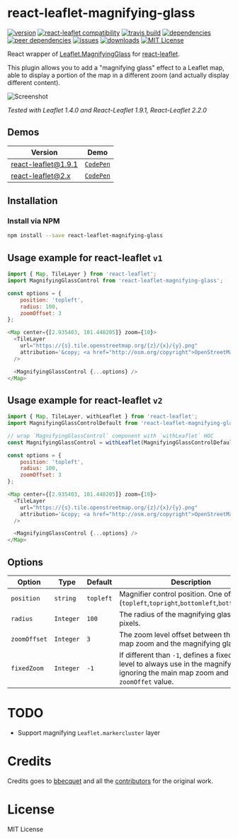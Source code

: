 # react-leaflet-magnifying-glass

[![version](https://img.shields.io/npm/v/react-leaflet-magnifying-glass.svg?style=plastic)](http://npm.im/react-leaflet-magnifying-glass)
[![react-leaflet compatibility](https://img.shields.io/npm/dependency-version/react-leaflet-magnifying-glass/peer/react-leaflet.svg?style=plastic)](https://github.com/mhasbie/react-leaflet-magnifying-glass)
[![travis build](https://img.shields.io/travis/mhasbie/react-leaflet-magnifying-glass.svg?style=plastic)](https://travis-ci.org/mhasbie/react-leaflet-magnifying-glass)
[![dependencies](https://img.shields.io/david/mhasbie/react-leaflet-magnifying-glass.svg?style=plastic)](https://david-dm.org/mhasbie/react-leaflet-magnifying-glass)
[![peer dependencies](https://img.shields.io/david/peer/mhasbie/react-leaflet-magnifying-glass.svg?style=plastic)](https://david-dm.org/mhasbie/react-leaflet-magnifying-glass?type=peer)
[![issues](https://img.shields.io/github/issues/mhasbie/react-leaflet-magnifying-glass.svg?style=plastic)](https://github.com/mhasbie/react-leaflet-magnifying-glass/issues)
[![downloads](https://img.shields.io/npm/dt/react-leaflet-magnifying-glass.svg?style=plastic)](http://npm-stat.com/charts.html?package=react-leaflet-magnifying-glass&from=2018-01-01)
[![MIT License](https://img.shields.io/npm/l/react-leaflet-magnifying-glass.svg?style=plastic)](http://opensource.org/licenses/MIT)


React wrapper of [Leaflet.MagnifyingGlass](https://github.com/bbecquet/Leaflet.MagnifyingGlass)
for [react-leaflet](https://github.com/PaulLeCam/react-leaflet).

This plugin allows you to add a "magnifying glass" effect to a Leaflet map, able to display a portion of the map in a different zoom (and actually display different content).


![Screenshot](https://camo.githubusercontent.com/c5765b8606cae7394c54e3ce9aa01898aaa3e220/68747470733a2f2f7261772e6769746875622e636f6d2f62626563717565742f4c6561666c65742e4d61676e696679696e67476c6173732f6d61737465722f73637265656e73686f742e706e67)

*Tested with Leaflet 1.4.0 and React-Leaflet 1.9.1, React-Leaflet 2.2.0*


## Demos

| Version	| Demo	|
| ---		| ---	|
| react-leaflet@1.9.1 | [`CodePen`](https://codepen.io/m_hasbie/full/bzoGym/) |
| react-leaflet@2.x | [`CodePen`](https://codepen.io/m_hasbie/full/zeExOr/) |


## Installation

### Install via NPM

```bash
npm install --save react-leaflet-magnifying-glass
```

## Usage example for react-leaflet `v1`

```javascript
import { Map, TileLayer } from 'react-leaflet';
import MagnifyingGlassControl from 'react-leaflet-magnifying-glass';

const options = {
	position: 'topleft',
	radius: 100,
	zoomOffset: 3
};

<Map center={[2.935403, 101.448205]} zoom={10}>
  <TileLayer
    url="https://{s}.tile.openstreetmap.org/{z}/{x}/{y}.png"
    attribution='&copy; <a href="http://osm.org/copyright">OpenStreetMap</a> contributors'
  />

  <MagnifyingGlassControl {...options} />
</Map>
```

## Usage example for react-leaflet `v2`

```javascript
import { Map, TileLayer, withLeaflet } from 'react-leaflet';
import MagnifyingGlassControlDefault from 'react-leaflet-magnifying-glass';

// wrap `MagnifyingGlassControl` component with `withLeaflet` HOC
const MagnifyingGlassControl = withLeaflet(MagnifyingGlassControlDefault);

const options = {
	position: 'topleft',
	radius: 100,
	zoomOffset: 3
};

<Map center={[2.935403, 101.448205]} zoom={10}>
  <TileLayer
    url="https://{s}.tile.openstreetmap.org/{z}/{x}/{y}.png"
    attribution='&copy; <a href="http://osm.org/copyright">OpenStreetMap</a> contributors'
  />

  <MagnifyingGlassControl {...options} />
</Map>
```



## Options

Option          | Type      | Default | Description
--------------- | --------- | ------- | -------------
`position`      | `string`  | `topleft`    | Magnifier control position. One of (`topleft`,`topright`,`bottomleft`,`bottomright`).
`radius`        | `Integer` | `100`   | The radius of the magnifying glass, in pixels.
`zoomOffset`    | `Integer` | `3`     | The zoom level offset between the main map zoom and the magnifying glass.
`fixedZoom`     | `Integer` | `-1`    | If different than `-1`, defines a fixed zoom level to always use in the magnifying glass, ignoring the main map zoom and the `zoomOffet` value.


# TODO

- Support magnifying `Leaflet.markercluster` layer


# Credits
Credits goes to [bbecquet](https://github.com/bbecquet) and all the [contributors](https://github.com/bbecquet/Leaflet.MagnifyingGlass/graphs/contributors) for the original work.

# License

MIT License
